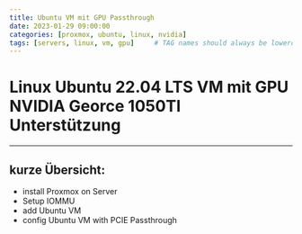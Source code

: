 ```yaml
---
title: Ubuntu VM mit GPU Passthrough
date: 2023-01-29 09:00:00
categories: [proxmox, ubuntu, linux, nvidia]
tags: [servers, linux, vm, gpu]     # TAG names should always be lowercase
---
```


# Linux Ubuntu 22.04 LTS VM mit GPU NVIDIA Georce 1050TI Unterstützung 
---
## kurze Übersicht:

- install Proxmox on Server
- Setup IOMMU
- add Ubuntu VM
- config Ubuntu VM with PCIE Passthrough








